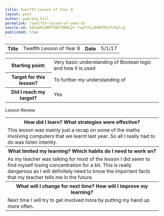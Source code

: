 ```yaml
---
title: Twelfth Lesson of Year 8
layout: post
author: padraig.hill
permalink: /twelfth-lesson-of-year-8/
source-id: 1QzwUHsdNPfkW2T9NAIpt-fuwYttLzA9NTRtef24ylcg
published: true
---
```

<table>
  <tr>
    <th>Title</th>
    <td>Twelfth Lesson of Year 8</td>
    <th>Date</th>
    <td>5/1/17</td>
  </tr>
</table>



<table>
  <tr>
    <th>Starting point:</th>
    <td>Very basic understanding of Boolean logic and how it is used</td>
  </tr>
  <tr>
    <th>Target for this lesson?</th>
    <td>To further my understanding of </td>
  </tr>
  <tr>
    <th>Did I reach my target? </th>
    <td>Yes</td>
  </tr>
</table>



<table>
  <tr>
    <tm>Lesson Review</tm>
  </tr>
  <tr>
    <th>How did I learn? What strategies were effective? </th>
  </tr>
  <tr>
    <td>This lesson was mainly just a recap on some of the maths involving computers that we learnt last year. So all I really had to do was listen intently.</td>
  </tr>
  <tr>
    <th>What limited my learning? Which habits do I need to work on? </th>
  </tr>
  <tr>
    <td>As my teacher was talking for most of the lesson I did seem to find myself losing concentration for a bit. This is really  dangerous as I will definitely need to know the important facts that my teacher tells me in the future.</td>
  </tr>
  <tr>
    <th>What will I change for next time? How will I improve my learning?</th>
  </tr>
  <tr>
    <td>Next time I will try to get involved more by putting my hand up more often. </td>
  </tr>
</table>


